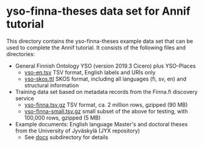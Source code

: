 # yso-finna-theses data set for Annif tutorial

This directory contains the yso-finna-theses example data set that can be
used to complete the Annif tutorial. It consists of the following files and
directories:

* General Finnish Ontology YSO (version 2019.3 Cicero) plus YSO-Places
  * [yso-en.tsv](yso-ysoplaces-cicero-en.tsv) TSV format, 
    English labels and URIs only
  * [yso-skos.ttl](yso-ysoplaces-cicero-skos.ttl) SKOS
    format, including all languages (fi, sv, en) and structural information
* Training data set based on metadata records from the Finna.fi discovery
  service
  * [yso-finna.tsv.gz](yso-cicero-finna-eng.tsv.gz) TSV format,
    ca. 2 million rows, gzipped (90 MB)
  * [yso-finna-small.tsv.gz](yso-cicero-finna-eng.tsv.gz) small
    subset of the above for testing, with 100,000 rows, gzipped (5 MB)
* Example documents: English language Master's and doctoral theses from the
  University of Jyväskylä (JYX repository)
  * See [docs](docs) subdirectory for details

